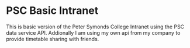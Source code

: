 # PSC Basic Intranet
This is basic version of the Peter Symonds College Intranet using the PSC data service API. Addionally I am using my own api from my company to provide timetable sharing with friends.
